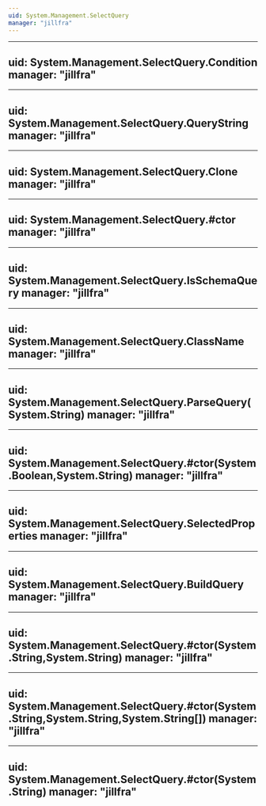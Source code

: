 ```yaml
---
uid: System.Management.SelectQuery
manager: "jillfra"
---
```


---
uid: System.Management.SelectQuery.Condition
manager: "jillfra"
---

---
uid: System.Management.SelectQuery.QueryString
manager: "jillfra"
---

---
uid: System.Management.SelectQuery.Clone
manager: "jillfra"
---

---
uid: System.Management.SelectQuery.#ctor
manager: "jillfra"
---

---
uid: System.Management.SelectQuery.IsSchemaQuery
manager: "jillfra"
---

---
uid: System.Management.SelectQuery.ClassName
manager: "jillfra"
---

---
uid: System.Management.SelectQuery.ParseQuery(System.String)
manager: "jillfra"
---

---
uid: System.Management.SelectQuery.#ctor(System.Boolean,System.String)
manager: "jillfra"
---

---
uid: System.Management.SelectQuery.SelectedProperties
manager: "jillfra"
---

---
uid: System.Management.SelectQuery.BuildQuery
manager: "jillfra"
---

---
uid: System.Management.SelectQuery.#ctor(System.String,System.String)
manager: "jillfra"
---

---
uid: System.Management.SelectQuery.#ctor(System.String,System.String,System.String[])
manager: "jillfra"
---

---
uid: System.Management.SelectQuery.#ctor(System.String)
manager: "jillfra"
---
